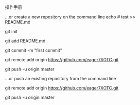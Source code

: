 操作手册

…or create a new repository on the command line
echo # test >> README.md

git init

git add README.md

git commit -m "first commit"

git remote add origin https://github.com/eager7/IOTC.git

git push -u origin master

…or push an existing repository from the command line

git remote add origin https://github.com/eager7/IOTC.git

git push -u origin master
